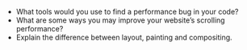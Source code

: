 -   What tools would you use to find a performance bug in your code?
-   What are some ways you may improve your website’s scrolling performance?
-   Explain the difference between layout, painting and compositing.
